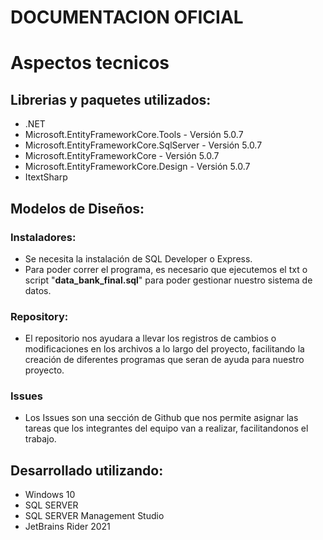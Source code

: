 # **DOCUMENTACION OFICIAL**
# Aspectos tecnicos

## Librerias y paquetes utilizados:
  - .NET
  - Microsoft.EntityFrameworkCore.Tools - Versión 5.0.7
  - Microsoft.EntityFrameworkCore.SqlServer - Versión 5.0.7
  - Microsoft.EntityFrameworkCore - Versión 5.0.7
  - Microsoft.EntityFrameworkCore.Design - Versión 5.0.7
  - ItextSharp

## Modelos de Diseños:
### Instaladores:
  - Se necesita la instalación de SQL Developer o Express.
  - Para poder correr el programa, es necesario que ejecutemos el txt o script "**data_bank_final.sql**" para poder gestionar nuestro sistema de datos.

### Repository:
  - El repositorio nos ayudara a llevar los registros de cambios o modificaciones en los archivos a lo largo del proyecto, facilitando la creación de diferentes programas que seran de ayuda para nuestro proyecto.

### Issues
  - Los Issues son una sección de Github que nos permite asignar las tareas que los integrantes del equipo van a realizar, facilitandonos el trabajo.

## Desarrollado utilizando:
  - Windows 10
  - SQL SERVER
  - SQL SERVER Management Studio
  - JetBrains Rider 2021